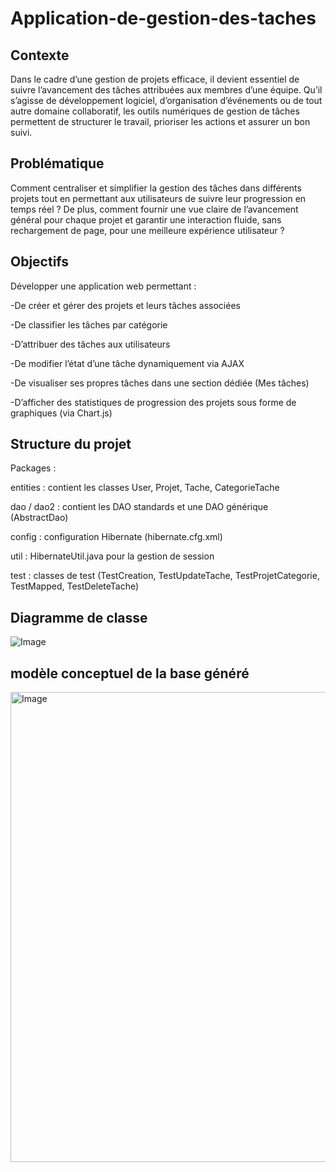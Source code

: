# Application-de-gestion-des-taches
## Contexte
Dans le cadre d’une gestion de projets efficace, il devient essentiel de suivre l’avancement des tâches attribuées aux membres d’une équipe. Qu’il s’agisse de développement logiciel, 
d’organisation d’événements ou de tout autre domaine collaboratif, les outils numériques de gestion de tâches permettent de structurer le travail, prioriser les actions et assurer un bon suivi.
## Problématique
Comment centraliser et simplifier la gestion des tâches dans différents projets tout en permettant aux utilisateurs de suivre leur progression en temps réel ?
De plus, comment fournir une vue claire de l’avancement général pour chaque projet et garantir une interaction fluide, sans rechargement de page, pour une meilleure expérience utilisateur ?
## Objectifs
Développer une application web permettant :

-De créer et gérer des projets et leurs tâches associées

-De classifier les tâches par catégorie

-D’attribuer des tâches aux utilisateurs

-De modifier l’état d’une tâche dynamiquement via AJAX

-De visualiser ses propres tâches dans une section dédiée (Mes tâches)

-D’afficher des statistiques de progression des projets sous forme de graphiques (via Chart.js)
##  Structure du projet
Packages :

entities : contient les classes User, Projet, Tache, CategorieTache

dao / dao2 : contient les DAO standards et une DAO générique (AbstractDao)

config : configuration Hibernate (hibernate.cfg.xml)

util : HibernateUtil.java pour la gestion de session

test : classes de test (TestCreation, TestUpdateTache, TestProjetCategorie, TestMapped, TestDeleteTache)
##  Diagramme de classe
![Image](https://github.com/user-attachments/assets/ea0f9c66-5cbb-482f-89a6-1f9789785070)
## modèle conceptuel de la base généré
<img width="752" alt="Image" src="https://github.com/user-attachments/assets/7cb5c116-c835-43c1-b84e-2f1a346f92ec" />

